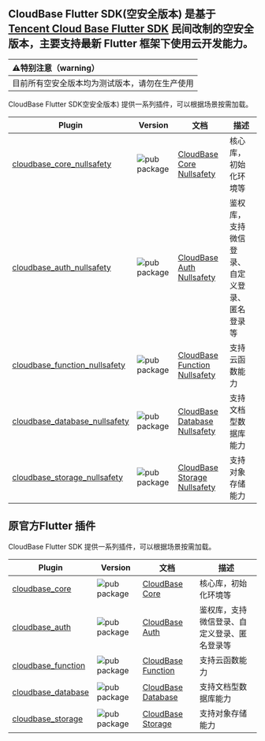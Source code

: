 
CloudBase Flutter SDK(空安全版本) 是基于[Tencent Cloud Base Flutter SDK][tencent_cloudbase_flutter_sdk] 民间改制的空安全版本，主要支持最新 Flutter 框架下使用云开发能力。
---
|:warning:特别注意（warning）                |
|:------------------------------------------|
|目前所有空安全版本均为测试版本，请勿在生产使用 |

CloudBase Flutter SDK空安全版本) 提供一系列插件，可以根据场景按需加载。

| Plugin                                                     | Version                                    | 文档                               | 描述
| ---------------------------------------------------------- | ------------------------------------------ | -----------------------------------| ----------------------
| [cloudbase_core_nullsafety][core_pub_nullsafety]           | ![pub package][core_badge_nullsafety]      | [CloudBase Core Nullsafety][core_nullsafety_doc]         | 核心库，初始化环境等
| [cloudbase_auth_nullsafety][auth_pub_nullsafety]           | ![pub package][auth_badge_nullsafety]      | [CloudBase Auth Nullsafety][auth_nullsafety_doc]         | 鉴权库，支持微信登录、自定义登录、匿名登录等
| [cloudbase_function_nullsafety][function_pub_nullsafety]   | ![pub package][function_badge_nullsafety]  | [CloudBase Function Nullsafety][function_nullsafety_doc]         | 支持云函数能力
| [cloudbase_database_nullsafety][database_pub_nullsafety]   | ![pub package][database_badge_nullsafety]  | [CloudBase Database Nullsafety][database_nullsafety_doc]         | 支持文档型数据库能力
| [cloudbase_storage_nullsafety][storage_pub_nullsafety]     | ![pub package][storage_badge_nullsafety]   | [CloudBase Storage Nullsafety][storage_nullsafety_doc]         | 支持对象存储能力

[tencent_cloudbase_flutter_sdk]: https://github.com/TencentCloudBase/cloudbase-flutter-sdk
[core_pub_nullsafety]: https://pub.dartlang.org/packages/cloudbase_core_nullsafety
[auth_pub_nullsafety]: https://pub.dartlang.org/packages/cloudbase_auth_nullsafety
[function_pub_nullsafety]: https://pub.dartlang.org/packages/cloudbase_function_nullsafety
[database_pub_nullsafety]: https://pub.dartlang.org/packages/cloudbase_database_nullsafety
[storage_pub_nullsafety]: https://pub.dartlang.org/packages/cloudbase_storage_nullsafety
[core_badge_nullsafety]: https://img.shields.io/pub/v/cloudbase_core_nullsafety
[auth_badge_nullsafety]: https://img.shields.io/pub/v/cloudbase_auth_nullsafety
[function_badge_nullsafety]: https://img.shields.io/pub/v/cloudbase_function_nullsafety
[database_badge_nullsafety]: https://img.shields.io/pub/v/cloudbase_database_nullsafety
[storage_badge_nullsafety]: https://img.shields.io/pub/v/cloudbase_storage_nullsafety
[core_nullsafety_doc]: ./packages/cloudbase_core_nullsafety/README.md
[auth_nullsafety_doc]: ./packages/cloudbase_auth_nullsafety/README.md
[function_nullsafety_doc]: ./packages/cloudbase_function_nullsafety/README.md
[database_nullsafety_doc]: ./packages/cloudbase_database_nullsafety/README.md
[storage_nullsafety_doc]: ./packages/cloudbase_storage_nullsafety/README.md

## 原官方Flutter 插件

CloudBase Flutter SDK 提供一系列插件，可以根据场景按需加载。

| Plugin                             | Version                        | 文档                               | 描述
| ---------------------------------- | ------------------------------ | ---------------------------------- | ----------------------
| [cloudbase_core][core_pub]         | ![pub package][core_badge]     | [CloudBase Core][core_doc]         | 核心库，初始化环境等
| [cloudbase_auth][auth_pub]         | ![pub package][auth_badge]     | [CloudBase Auth][auth_doc]         | 鉴权库，支持微信登录、自定义登录、匿名登录等
| [cloudbase_function][function_pub] | ![pub package][function_badge] | [CloudBase Function][function_doc] | 支持云函数能力
| [cloudbase_database][database_pub]   | ![pub package][database_badge]  | [CloudBase Database][database_doc]   | 支持文档型数据库能力
| [cloudbase_storage][storage_pub]   | ![pub package][storage_badge]  | [CloudBase Storage][storage_doc]   | 支持对象存储能力

[core_pub]: https://pub.dartlang.org/packages/cloudbase_core
[auth_pub]: https://pub.dartlang.org/packages/cloudbase_auth
[function_pub]: https://pub.dartlang.org/packages/cloudbase_function
[database_pub]: https://pub.dartlang.org/packages/cloudbase_database
[storage_pub]: https://pub.dartlang.org/packages/cloudbase_storage
[core_badge]: https://img.shields.io/pub/v/cloudbase_core
[auth_badge]: https://img.shields.io/pub/v/cloudbase_auth
[function_badge]: https://img.shields.io/pub/v/cloudbase_function
[database_badge]: https://img.shields.io/pub/v/cloudbase_database
[storage_badge]: https://img.shields.io/pub/v/cloudbase_storage
[core_doc]: https://github.com/TencentCloudBase/cloudbase-flutter-sdk/blob/master/packages/cloudbase_core/README.md
[auth_doc]: https://github.com/TencentCloudBase/cloudbase-flutter-sdk/blob/master/packages/cloudbase_auth/README.md
[function_doc]: https://github.com/TencentCloudBase/cloudbase-flutter-sdk/blob/master/packages/cloudbase_function/README.md
[database_doc]: https://github.com/TencentCloudBase/cloudbase-flutter-sdk/blob/master/packages/cloudbase_database/README.md
[storage_doc]: https://github.com/TencentCloudBase/cloudbase-flutter-sdk/blob/master/packages/cloudbase_storage/README.md
